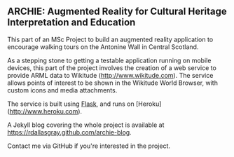 ARCHIE: Augmented Reality for Cultural Heritage Interpretation and Education
----------------------------------------------------------------------------

This part of an MSc Project to build an augmented reality application to encourage walking tours on the Antonine Wall in Central Scotland.

As a stepping stone to getting a testable application running on mobile devices, this part of the project involves the creation of a web service to provide ARML data to Wikitude (http://www.wikitude.com). The service allows points of interest to be shown in the Wikitude World Browser, with custom icons and media attachments.

The service is built using [Flask](http://flask.pocoo.org), and runs on [Heroku] (http://www.heroku.com).

A Jekyll blog covering the whole project is available at https://rdallasgray.github.com/archie-blog.

Contact me via GitHub if you're interested in the project.
